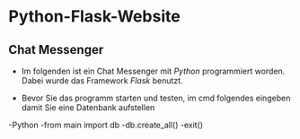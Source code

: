 # Python-Flask-Website

## Chat Messenger

- Im folgenden ist ein Chat Messenger mit *Python* programmiert worden. Dabei wurde das Framework *Flask* benutzt.

- Bevor Sie das programm starten und testen, im cmd folgendes eingeben damit Sie eine Datenbank aufstellen

-Python
-from main import db
-db.create_all()
-exit()